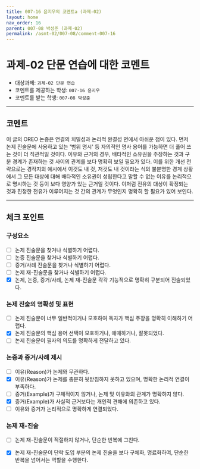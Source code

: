 ```yaml
---
title: 007-16 윤지우의 코멘트a (과제-02) 
layout: home
nav_order: 16
parent: 007-08 박성준 (과제-02)
permalink: /asmt-02/007-08/comment-007-16
---
```


# 과제-02 단문 연습에 대한 코멘트

- 대상과제: `과제-02 단문 연습`
- 코멘트를 제공하는 학생: `007-16 윤지우` 
- 코멘트를 받는 학생: `007-08 박성준` 

---

## 코멘트

이 글의 OREO 논증은 연결의 치밀성과 논리적 완결성 면에서 아쉬운 점이 있다. 먼저 논제 진술문에 사용하고 있는 '범위 명시' 등 자의적인 명사 용어를 가능하면 더 풀어 쓰는 것이 더 직관적일 것이다. 이유와 근거의 경우, 배타적인 소유권을 주장하는 것과 구분 경계가 존재하는 것 사이의 관계를 보다 명확히 보일 필요가 있다. 이를 위한 개선 전략으로는 경작지의 예시에서 이것도 내 것, 저것도 내 것이라는 식의 불분명한 경계 상황에서 그 모든 대상에 대해 배타적인 소유권이 성립한다고 말할 수 없는 이유를 논리적으로 명시하는 것 등이 보다 영양가 있는 근거일 것이다. 이처럼 전유의 대상이 확정되는 것과 진정한 전유가 이루어지는 것 간의 관계가 무엇인지 명확히 할 필요가 있어 보인다.  

---

## 체크 포인트

### **구성요소**
- [ ] 논제 진술문을 찾거나 식별하기 어렵다.
- [ ] 논증 진술문을 찾거나 식별하기 어렵다.
- [ ] 증거/사례 진술문을 찾거나 식별하기 어렵다.
- [ ] 논제 재-진술문을 찾거나 식별하기 어렵다.
- [x] 논제, 논증, 증거/사례, 논제 재-진술문 각각 기능적으로 명확히 구분되어 진술되었다.

### **논제 진술의 명확성 및 표현**  
- [ ] 논제 진술문이 너무 일반적이거나 모호하여 독자가 핵심 주장을 명확히 이해하기 어렵다.  
- [x] 논제 진술문의 핵심 용어 선택이 모호하거나, 애매하거나, 잘못되었다.  
- [ ] 논제 진술문이 필자의 의도를 명확하게 전달하고 있다.  

### **논증과 증거/사례 제시**  
- [ ] 이유(Reason)가 논제와 무관하다.
- [x] 이유(Reason)가 논제를 충분히 뒷받침하지 못하고 있으며, 명확한 논리적 연결이 부족하다.  
- [ ] 증거(Example)가 구체적이지 않거나, 논제 및 이유와의 관계가 명확하지 않다. 
- [x] 증거(Example)가 사실적 근거보다는 개인적 견해에 의존하고 있다.  
- [ ] 이유와 증거가 논리적으로 명확하게 연결되었다.  

### **논제 재-진술**  
- [ ] 논제 재-진술문이 적절하지 않거나, 단순한 반복에 그친다.   
- [x] 논제 재-진술문이 단락 도입 부분의 논제 진술을 보다 구체화, 명료화하여, 단순한 반복을 넘어서는 역할을 수행한다.  

